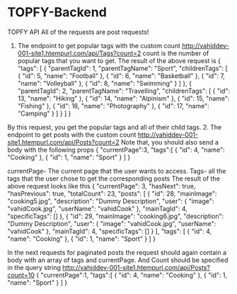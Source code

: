 # TOPFY-Backend
TOPFY API
All of the requests are post requests!
1.	The endpoint to get popular tags with the custom count
http://vahiddev-001-site1.htempurl.com/api/Tags?count=2
count is the number of popular tags that you want to get. 
The result of the above request is 
{
    "tags": [
        {
            "parentTagId": 1,
            "parentTagName": "Sport",
            "childrenTags": [
                {
                    "id": 5,
                    "name": "Football"
                },
                {
                    "id": 6,
                    "name": "Basketball"
                },
                {
                    "id": 7,
                    "name": "Volleyball"
                },
                {
                    "id": 8,
                    "name": "Swimming"
                }
            ]
        },
        {
            "parentTagId": 2,
            "parentTagName": "Travelling",
            "childrenTags": [
                {
                    "id": 13,
                    "name": "Hiking"
                },
                {
                    "id": 14,
                    "name": "Alpinism"
                },
                {
                    "id": 15,
                    "name": "Fishing"
                },
                {
                    "id": 16,
                    "name": "Photography"
                },
                {
                    "id": 17,
                    "name": "Camping"
                }
            ]
        }
    ]
}

By this request, you get the popular tags and all of their child tags.
2.	The endpoint to get posts with the custom count
http://vahiddev-001-site1.htempurl.com/api/Posts?count=2
Note that, you should also send a body with the following props 
{
    "currentPage":3,
    "tags":[
        {
        "id": 4,
        "name": "Cooking"
        },
        {
        "id": 1,
        "name": "Sport"
        }
    ]
}

currentPage- The current page that the user wants to access.
Tags- all the tags that the user chose to get the corresponding posts
The result of the above request looks like this 
{
    "currentPage": 3,
    "hasNext": true,
    "hasPrevious": true,
    "totalCount": 23,
    "posts": [
        {
            "id": 28,
            "mainImage": "cooking5.jpg",
            "description": "Dummy Description",
            "user": {
                "image": "vahidCook.jpg",
                "userName": "vahidCook"
            },
            "mainTagId": 4,
            "specificTags": []
        },
        {
            "id": 29,
            "mainImage": "cooking6.jpg",
            "description": "Dummy Description",
            "user": {
                "image": "vahidCook.jpg",
                "userName": "vahidCook"
            },
            "mainTagId": 4,
            "specificTags": []
        }
    ],
    "tags": [
        {
            "id": 4,
            "name": "Cooking"
        },
        {
            "id": 1,
            "name": "Sport"
        }
    ]
}

In the next requests for paginated posts the request should again contain a body with an array of tags and currentPage. And Count should be specified in the query string 
http://vahiddev-001-site1.htempurl.com/api/Posts?count=10
{
    "currentPage":1,
    "tags":[
        {
        "id": 4,
        "name": "Cooking"
        },
        {
        "id": 1,
        "name": "Sport"
        }
    ]
}

